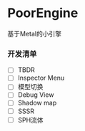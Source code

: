 # PoorEngine
基于Metal的小引擎

### 开发清单

- [ ] TBDR
- [ ] Inspector Menu
- [ ] 模型切换
- [ ] Debug View
- [ ] Shadow map
- [ ] SSSR
- [ ] SPH流体
